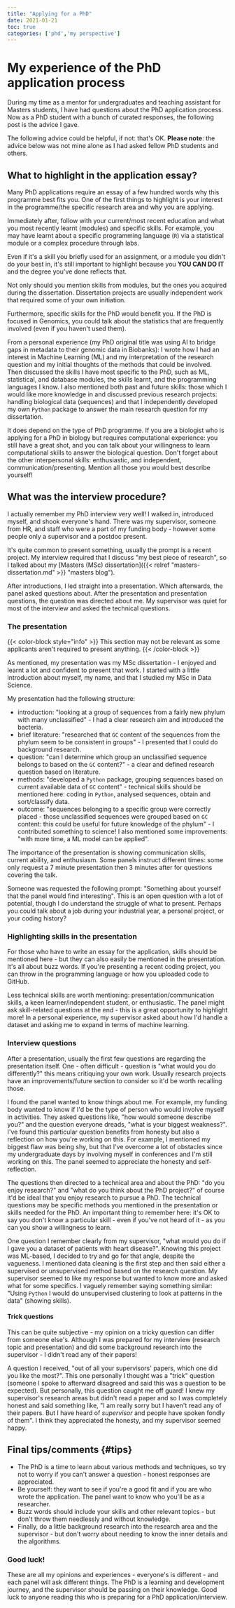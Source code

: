 ```yaml
---
title: "Applying for a PhD"
date: 2021-01-21
toc: true
categories: ['phd','my perspective']
---
```


# My experience of the PhD application process

During my time as a mentor for undergraduates and teaching assistant for Masters students, I have had questions about the PhD application process.
Now as a PhD student with a bunch of curated responses, the following post is the advice I gave.

The following advice could be helpful, if not: that's OK. 
**Please note**: the advice below was not mine alone as I had asked fellow PhD students and others.

## What to highlight in the application essay?

Many PhD applications require an essay of a few hundred words why this programme best fits you.
One of the first things to highlight is your interest in the programme/the specific research area and why you are applying.

Immediately after, follow with your current/most recent education and what you most recently learnt (modules) and specific skills.
For example, you may have learnt about a specific programming language (`R`) via a statistical module or a complex procedure through labs.

Even if it's a skill you briefly used for an assignment, or a module you didn't do your best in, it's still important to highlight because you **YOU CAN DO IT** and the degree you've done reflects that.

Not only should you mention skills from modules, but the ones you acquired during the dissertation.
Dissertation projects are usually independent work that required some of your own initiation.

Furthermore, specific skills for the PhD would benefit you.
If the PhD is focused in Genomics, you could talk about the statistics that are frequently involved (even if you haven't used them). 

From a personal experience (my PhD original title was using AI to bridge gaps in metadata to their genomic data in Biobanks): I wrote how I had an interest in Machine Learning (ML) and my interpretation of the research question and my initial thoughts of the methods that could be involved.
Then discussed the skills I have most specific to the PhD, such as ML, statistical, and database modules, the skills learnt, and the programming languages I know.
I also mentioned both past and future skills: those which I would like more knowledge in and discussed previous research projects: handling biological data (sequences) and that I independently developed my own `Python` package to answer the main research question for my dissertation.

It does depend on the type of PhD programme.
If you are a biologist who is applying for a PhD in biology but requires computational experience: you still have a great shot, and you can talk about your willingness to learn computational skills to answer the biological question.
Don't forget about the other interpersonal skills: enthusiastic, and independent, communication/presenting.
Mention all those you would best describe yourself!

## What was the interview procedure?

I actually remember my PhD interview very well! I walked in, introduced myself, and shook everyone's hand.
There was my supervisor, someone from HR, and staff who were a part of my funding body - however some people only a supervisor and a postdoc present.

It's quite common to present something, usually the prompt is a recent project.
My interview required that I discuss "my best piece of research", so I talked about my [Masters (MSc) dissertation]({{< relref "masters-dissertation.md" >}} "masters blog").

After introductions, I led straight into a presentation. Which afterwards, the panel asked questions about.
After the presentation and presentation questions, the question was directed about me.
My supervisor was quiet for most of the interview and asked the technical questions.

### The presentation

{{< color-block style="info" >}}
This section may not be relevant as some applicants aren't required to present anything.
{{< /color-block >}}

As mentioned, my presentation was my MSc dissertation - I enjoyed and learnt a lot and confident to present that work.
I started with a little introduction about myself, my name, and that I studied my MSc in Data Science.

My presentation had the following structure:

+ introduction: "looking at a group of sequences from a fairly new phylum with many unclassified" - I had a clear research aim and introduced the bacteria.
+ brief literature: "researched that `GC` content of the sequences from the phylum seem to be consistent in groups" - I presented that I could do background research.
+ question: "can I determine which group an unclassified sequence belongs to based on the `GC` content?" - a clear and defined research question based on literature.
+ methods: "developed a `Python` package, grouping sequences based on current available data of `GC` content" - technical skills should be mentioned here: coding in `Python`, analysed sequences, obtain and sort/classify data.
+ outcome: "sequences belonging to a specific group were correctly placed - those unclassified sequences were grouped based on `GC` content: this could be useful for future knowledge of the phylum" - I contributed something to science! I also mentioned some improvements: "with more time, a ML model can be applied".

The importance of the presentation is showing communication skills, current ability, and enthusiasm.
Some panels instruct different times: some only request a 7 minute presentation then 3 minutes after for questions covering the talk.

Someone was requested the following prompt: "Something about yourself that the panel would find interesting".
This is an open question with a lot of potential, though I do understand the struggle of what to present. Perhaps you could talk about a job during your industrial year, a personal project, or your coding history?

### Highlighting skills in the presentation

For those who have to write an essay for the application, skills should be mentioned here - but they can also easily be mentioned in the presentation. 
It's all about buzz words. If you're presenting a recent coding project, you can throw in the programming language or how you uploaded code to GitHub.

Less technical skills are worth mentioning: presentation/communication skills, a keen learner/independent student, or enthusiastic.
The panel might ask skill-related questions at the end - this is a great opportunity to highlight more! In a personal experience, my supervisor asked about how I'd handle a dataset and asking me to expand in terms of machine learning.

### Interview questions

After a presentation, usually the first few questions are regarding the presentation itself.
One - often difficult - question is "what would you do differently?" this means critiquing your own work. Usually research projects have an improvements/future section to consider so it'd be worth recalling those.

I found the panel wanted to know things about me. 
For example, my funding body wanted to know if I'd be the type of person who would involve myself in activities.
They asked questions like, "how would someone describe you?" and the question everyone dreads, "what is your biggest weakness?". 
I've found this particular question benefits from honesty but also a reflection on how you're working on this. For example, I mentioned my biggest flaw was being shy, but that I've overcome a lot of obstacles since my undergraduate days by involving myself in conferences and I'm still working on this. 
The panel seemed to appreciate the honesty and self-reflection.

The questions then directed to a technical area and about the PhD: "do you enjoy research?" and "what do you think about the PhD project?" of course it'd be ideal that you enjoy research to pursue a PhD.
The technical questions may be specific methods you mentioned in the presentation or skills needed for the PhD.
An important thing to remember here: it's OK to say you don't know a particular skill - even if you've not heard of it - as you can you show a willingness to learn.

One question I remember clearly from my supervisor, "what would you do if I gave you a dataset of patients with heart disease?". Knowing this project was ML-based, I decided to try and go for that angle, despite the vagueness.
I mentioned data cleaning is the first step and then said either a supervised or unsupervised method based on the research question.
My supervisor seemed to like my response but wanted to know more and asked what for some specifics. I vaguely remember saying something similar: "Using `Python` I would do unsupervised clustering to look at patterns in the data" (showing skills).

#### Trick questions

This can be quite subjective - my opinion on a tricky question can differ from someone else's.
Although I was prepared for my interview (research topic and presentation) and did some background research into the supervisor - I didn't read any of their papers!

A question I received, "out of all your supervisors' papers, which one did you like the most?". This one personally I thought was a "trick" question (someone I spoke to afterward disagreed and said this was a question to be expected).
But personally, this question caught me off guard! I knew my supervisor's research areas but didn't read a paper and so I was completely honest and said something like, "I am really sorry but I haven't read any of their papers. But I have heard of *supervisor* and people have spoken fondly of them". I think they appreciated the honesty, and my supervisor seemed happy.

## Final tips/comments {#tips}

+ The PhD is a time to learn about various methods and techniques, so try not to worry if you can't answer a question - honest responses are appreciated.
+ Be yourself: they want to see if you're a good fit and if you are who wrote the application. The panel want to know who you'll be as a researcher.
+ Buzz words should include your skills and other relevant topics - but don't throw them needlessly and without knowledge.
+ Finally, do a little background research into the research area and the supervisor - but don't worry about needing to know the inner details and the algorithms.

### Good luck!
These are all my opinions and experiences - everyone's is different - and each panel will ask different things.
The PhD is a learning and development journey, and the supervisor should be passing on their knowledge. 
Good luck to anyone reading this who is preparing for a PhD application/interview.